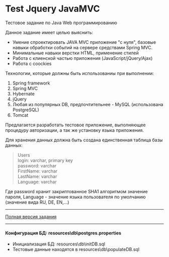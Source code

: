 Test Jquery JavaMVC
===============================

Тестовое задание по Java Web программированию

Данное задание имеет целью выяснить:
- Умение спроектировать JAVA MVC приложение "с нуля", базовые навыки обработки событий на сервере средствами Spring MVC.
- Минимальные навыки верстки HTML, применение стилей
- Работа с клиенской частью приложения (JavaScript/jQuery/Ajax)
- Работа с coockies

Технологии, которые должны быть использованиы при выполнении:

1. Spring framework
2. Spring MVC
3. Hybernate
4. jQuery
5. Любая из популярных DB, предпочтительнее - MySQL (использована PostgreSQL)
6. Tomcat

Предлагается разработать тестовое приложение, выполняющее процедуру авторизации, а так же установку языка приложения.

Для хранения данных должна быть создана единственная таблица базы данных:

> Users <br>
> login: varchar, primary key<br>
> password: varchar<br>
> FirstName: varchar<br>
> LastName: varchar<br>
> Language: varchar<br>

Где password хранит закриптованное SHA1 алгоритмом  значение пароля, Language - значение языка пользователя по умолчанию (значение вида RU, DE, EN,...)

----
<a href="http://www.scand.by/ru/company/tasks/test_jquery_javamvc.doc" target="_blank">Полная версия задания</a>

---

#### Конфигурация БД: resources\db\postgres.properties

- Инициализация БД: resources\db\initDB.sql
- Тестовые данные находятся в resources\db\populateDB.sql